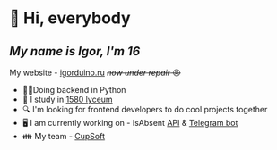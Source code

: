 
# 👋 Hi, everybody
## _My name is Igor, I'm 16_
My website - [igorduino.ru](https://igorduino.ru) ~~*now under repair* 😣~~
 - 🧑‍💻Doing backend in Python
 - 🏫 I study in [1580 lyceum](https://lycu1580.mskobr.ru/#/)
 - 🔍 I'm looking for frontend developers to do cool projects together
 - 🖥️ I am currently working on - IsAbsent [API](https://github.com/IgorDuino/isabsent_api) & [Telegram bot](https://github.com/IgorDuino/isabsent_tg)
 - 👪 My team - [СupSoft](https://cupsoft.ru)
